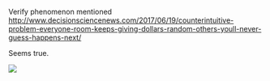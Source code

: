 Verify phenomenon mentioned http://www.decisionsciencenews.com/2017/06/19/counterintuitive-problem-everyone-room-keeps-giving-dollars-random-others-youll-never-guess-happens-next/

Seems true.

![](https://raw.githubusercontent.com/andinus/random-handout/master/result.png)
